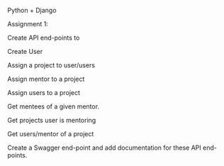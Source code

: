 Python + Django

Assignment 1: 

Create API end-points to 

Create User

Assign a project to user/users

Assign mentor to a project

Assign users to a project

Get mentees of a given mentor.

Get projects user is mentoring

Get users/mentor of a project

Create a Swagger end-point and add documentation for these API end-points.
